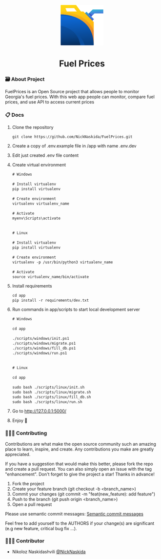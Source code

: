 <div align="center">
	<img src="./app/src/static/img/logo.png" width="140" title="Logo">
    <h1>Fuel Prices</h1>
</div>

### 🗃 About Project

FuelPrices is an Open Source project that allows people to monitor Georgia's fuel prices. With this web app people can
monitor, compare fuel prices, and use API to access current prices

### 📋 Docs

1. Clone the repository

    ```git
    git clone https://github.com/NickNaskida/FuelPrices.git
    ```

2. Create a copy of .env.example file in /app with name .env.dev

3. Edit just created .env file content

4. Create virtual environment
   ```
   # Windows
   
   # Install virtualenv
   pip install virtualenv
   
   # Create environment
   virtualenv virtualenv_name
   
   # Activate
   myenv\Scripts\activate
   
   
   # Linux
   
   # Install virtualenv
   pip install virtualenv
   
   # Create environment
   virtualenv -p /usr/bin/python3 virtualenv_name
   
   # Activate
   source virtualenv_name/bin/activate
   ```

5. Install requirements
   ```
   cd app
   pip install -r requirements/dev.txt
   ```

6. Run commands in app/scripts to start local development server
    ```
    # Windows
   
    cd app
   
   ./scripts/windows/init.ps1
   ./scripts/windows/migrate.ps1
   ./scripts/windows/fill_db.ps1
   ./scripts/windows/run.ps1
   
   
    # Linux
   
    cd app
   
    sudo bash ./scripts/linux/init.sh
    sudo bash ./scripts/linux/migrate.sh
    sudo bash ./scripts/linux/fill_db.sh
    sudo bash ./scripts/linux/run.sh
    ```

7. Go to http://127.0.0.1:5000/
8. Enjoy 💫

### 👨🏼‍🔬 Contributing

Contributions are what make the open source community such an amazing place to learn, inspire, and create. Any
contributions you make are greatly appreciated.

If you have a suggestion that would make this better, please fork the repo and create a pull request. You can also
simply open an issue with the tag "enhancement". Don't forget to give the project a star! Thanks in advance!

1. Fork the project
2. Create your feature branch (git checkout -b <branch_name>)
3. Commit your changes (git commit -m "feat(new_feature): add feature")
4. Push to the branch (git push origin <branch_name>)
5. Open a pull request

Please use semantic commit
messages: [Semantic commit messages](https://gist.github.com/joshbuchea/6f47e86d2510bce28f8e7f42ae84c716)

Feel free to add yourself to the AUTHORS if your change(s) are significant (e.g new feature, critical bug fix ...).

### 👨🏽‍💻 Contributor

- Nikoloz Naskidashvili [@NickNaskida](https://github.com/NickNaskida)